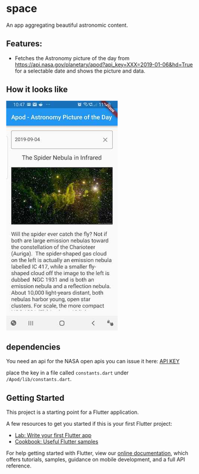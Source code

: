 # space

An app aggregating beautiful astronomic content. 


## Features:

- Fetches the Astronomy picture of the day from 
https://api.nasa.gov/planetary/apod?api_key=XXX=2019-01-06&hd=True for a selectable date and shows the picture and data.

## How it looks like


!["Apod"](./preview.jpg)


## dependencies

You need an api for the NASA open apis you can issue it here: [API KEY](https://api.nasa.gov/)

place the key in a file called `constants.dart` under `/Apod/lib/constants.dart`.

## Getting Started

This project is a starting point for a Flutter application.

A few resources to get you started if this is your first Flutter project:

- [Lab: Write your first Flutter app](https://flutter.io/docs/get-started/codelab)
- [Cookbook: Useful Flutter samples](https://flutter.io/docs/cookbook)

For help getting started with Flutter, view our 
[online documentation](https://flutter.io/docs), which offers tutorials, 
samples, guidance on mobile development, and a full API reference.
